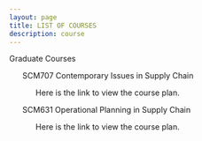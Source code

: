 ```yaml
---
layout: page
title: LIST OF COURSES
description: course
---
```

Graduate Courses
<ul style="list-style-type:none;">
 SCM707 Contemporary Issues in Supply Chain
  <ul style="list-style-type:none;">
   Here is the link to view the course plan.
  </ul>
</ul>

<ul style="list-style-type:none;">
 SCM631 Operational Planning in Supply Chain
  <ul style="list-style-type:none;">
   Here is the link to view the course plan.
  </ul>
</ul>

